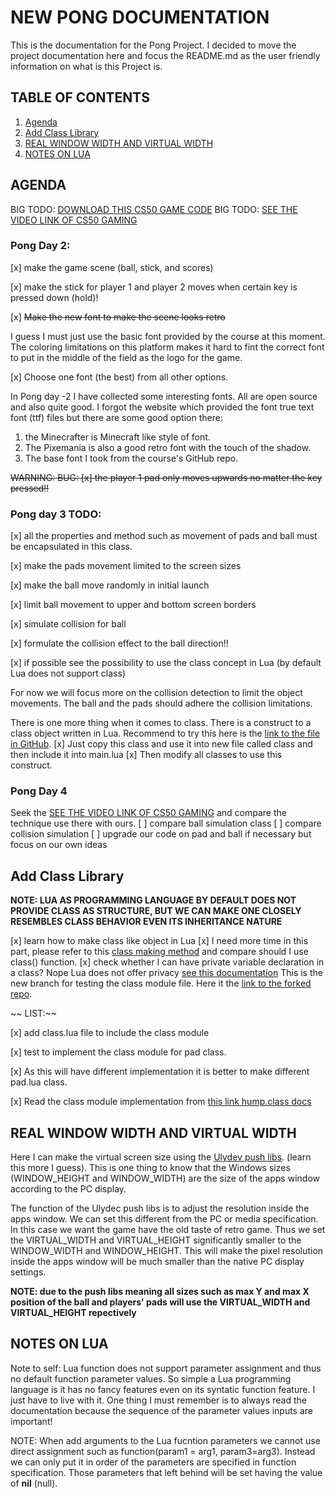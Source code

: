 # NEW PONG DOCUMENTATION
This is the documentation for the Pong Project. I decided to move the project documentation here and focus the README.md as the user friendly information on what is this Project is.

## TABLE OF CONTENTS
1. [Agenda](##-AGENDA)
1. [Add Class Library](##-Add-Class-Library)
1. [REAL WINDOW WIDTH AND VIRTUAL WIDTH](##-REAL-WINDOW-WIDTH-AND-VIRTUAL-WIDTH)
1. [NOTES ON LUA](##-NOTES-ON-LUA)

## AGENDA
BIG TODO: [DOWNLOAD THIS CS50 GAME CODE](http://cdn.cs50.net/games/2018/spring/lectures/0/src0.zip)
BIG TODO: [SEE THE VIDEO LINK OF CS50 GAMING](https://cs50.harvard.edu/games/2018/weeks/0/)

### Pong Day 2:

[x] make the game scene (ball, stick, and scores)

[x] make the stick for player 1 and player 2 moves when certain key is pressed down (hold)!

[x] ~~Make the new font to make the scene looks retro~~

I guess I must just use the basic font provided by the course at this moment. The coloring limitations on this platform makes it hard to fint the correct font to put in the middle of the field as the logo for the game. 

[x] Choose one font (the best) from all other options. 

In Pong day -2 I have collected some interesting fonts.
All are open source and also quite good.
I forgot the website which provided the font true text font (ttf) files but there are some good option there:
1. the Minecrafter is Minecraft like style of font.
1. The Pixemania is also a good retro font with the touch of the shadow.
1. The base font I took from the course's GitHub repo.

~~WARNING: BUG: 
[x] the player 1 pad only moves upwards no matter the key pressed!!~~

### Pong day 3 TODO:

[x] all the properties and method such as movement of pads and ball must be encapsulated in this class.

[x] make the pads movement limited to the screen sizes

[x] make the ball move randomly in initial launch

[x] limit ball movement to upper and bottom screen borders

[x] simulate collision for ball

[x] formulate the collision effect to the ball direction!!

[x] if possible see the possibility to use the class concept in Lua (by default Lua does not support class) 

For now we will focus more on the collision detection to limit the object movements. 
The ball and the pads should adhere the collision limitations.

There is one more thing when it comes to class. There is a construct to a class object written in Lua.
Recommend to try this here is the [link to the file in GitHub](https://github.com/m00racle/hump/blob/master/class.lua). 
[x] Just copy this class and use it into new file called class and then include it into main.lua
[x] Then modify all classes to use this construct.

### Pong Day 4
Seek the [SEE THE VIDEO LINK OF CS50 GAMING](https://cs50.harvard.edu/games/2018/weeks/0/) and compare the technique use there with ours.
[ ] compare ball simulation class
[ ] compare collision simulation 
[ ] upgrade our code on pad and ball if necessary but focus on our own ideas


## Add Class Library
**__NOTE: LUA AS PROGRAMMING LANGUAGE BY DEFAULT DOES NOT PROVIDE CLASS AS STRUCTURE, BUT WE CAN MAKE ONE CLOSELY  RESEMBLES CLASS BEHAVIOR EVEN ITS INHERITANCE NATURE__**

[x] learn how to make class like object in Lua
    [x] I need more time in this part, please refer to this [class making method](http://lua-users.org/wiki/SimpleLuaClasses) and compare should I use class() function.
    [x] check whether I can have private variable declaration in a class? Nope Lua does not offer privacy [see this documentation](https://www.lua.org/pil/16.4.html)
This is the new branch for testing the class module file. Here it the [link to the forked repo](https://github.com/m00racle/hump).

~~ LIST:~~

[x] add class.lua file to include the class module

[x] test to implement the class module for pad class. 

[x] As this will have different implementation it is better to make different pad.lua class.

[x] Read the class module implementation from [this link hump.class docs](https://hump.readthedocs.io/en/latest/class.html)

## REAL WINDOW WIDTH AND VIRTUAL WIDTH
Here I can make the virtual screen size using the [Ulydev push libs](https://github.com/Ulydev/push). (learn this more I guess). This is one thing to know that the Windows sizes (WINDOW_HEIGHT and WINDOW_WIDTH) are the size of the apps window according to the PC display.

The function of the Ulydec push libs is to adjust the resolution inside the apps window. We can set this different from the PC or media specification. In this case we want the game have the old taste of retro game. Thus we set the VIRTUAL_WIDTH and VIRTUAL_HEIGHT significantly smaller to the WINDOW_WIDTH and WINDOW_HEIGHT. This will make the pixel resolution inside the apps window will be much smaller than the native PC display settings.

**__NOTE: due to the push libs meaning all sizes such as max Y and max X position  of the ball and players' pads will use the VIRTUAL_WIDTH and VIRTUAL_HEIGHT repectively__**

## NOTES ON LUA
Note to self: Lua function does not support parameter assignment and thus no default function parameter values. 
So simple a Lua programming language is it has no fancy features even on its syntatic function feature. I just have to live with it. 
One thing I must remember is to always read the documentation because the sequence of the parameter values inputs are important!

NOTE: When add arguments to the Lua fucntion parameters we cannot use direct assignment such as function(param1 = arg1, param3=arg3). 
Instead we can only put it in order of the parameters are specified in function specification. 
Those parameters that left behind will be set having the value of **nil** (null).

